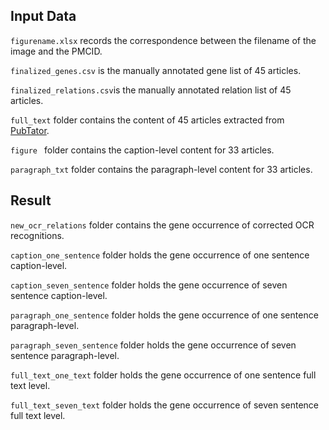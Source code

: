 ## Input Data

`figurename.xlsx` records the correspondence between the filename of the image and the PMCID.

`finalized_genes.csv` is the manually annotated gene list of 45 articles.

`finalized_relations.csv`is the manually annotated relation list of 45 articles.

`full_text` folder contains the content of 45 articles extracted from [PubTator](https://www.ncbi.nlm.nih.gov/research/pubtator/).

`figure ` folder contains the caption-level content for 33 articles.

`paragraph_txt` folder contains the paragraph-level content for 33 articles.

## Result

`new_ocr_relations` folder contains the  gene occurrence of corrected OCR recognitions.

`caption_one_sentence` folder holds the gene occurrence of one sentence caption-level.

`caption_seven_sentence` folder holds the gene occurrence of seven sentence caption-level.

`paragraph_one_sentence` folder holds the gene occurrence of one sentence paragraph-level.

`paragraph_seven_sentence` folder holds the gene occurrence of seven sentence paragraph-level.

`full_text_one_text` folder holds the gene occurrence of one sentence full text level.

`full_text_seven_text` folder holds the gene occurrence of seven sentence full text level.

